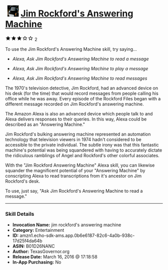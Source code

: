 # &nbsp;<img src="skill_icon" alt="Jim Rockford's Answering Machine icon" width="36"> [Jim Rockford's Answering Machine](http://alexa.amazon.com/#skills/amzn1.echo-sdk-ams.app.0b6e6187-82c6-4a0b-938c-17d25f4da64b)
![3 stars](../../images/ic_star_black_18dp_1x.png)![3 stars](../../images/ic_star_black_18dp_1x.png)![3 stars](../../images/ic_star_black_18dp_1x.png)![3 stars](../../images/ic_star_border_black_18dp_1x.png)![3 stars](../../images/ic_star_border_black_18dp_1x.png) 2

To use the Jim Rockford's Answering Machine skill, try saying...

* *Alexa, Ask Jim Rockford's Answering Machine to read a message*

* *Alexa, Ask Jim Rockford's Answering Machine to play a message*

* *Alexa, Ask Jim Rockford's Answering Machine to read messages*

The 1970's television detective, Jim Rockford, had an advanced device on his desk (for the time) that would record messages from people calling his office while he was away. Every episode of the Rockford Files began with a different message recorded on Jim Rockford's answering machine.

The Amazon Alexa is also an advanced device which people talk to and Alexa delivers responses to their queries. In this way, Alexa could be described as an "Answering Machine." 

Jim Rockford's bulking answering machine represented an automation technology that television viewers in 1974 hadn't considered to be accessible to the private individual. The subtle irony was that this fantastic machine's potential was being squandered with having to accurately dictate the ridiculous ramblings of Angel and Rockford's other colorful associates.

With the "Jim Rockford Answering Machine" Alexa skill, you can likewise squander the magnificent potential of your "Answering Machine" by conscripting Alexa to read transcriptions from it's ancestor on Jim Rockford's desk. 

To use, just say, "Ask Jim Rockford's Answering Machine to read a message."

***

### Skill Details

* **Invocation Name:** jim rockford's answering machine
* **Category:** Entertainment
* **ID:** amzn1.echo-sdk-ams.app.0b6e6187-82c6-4a0b-938c-17d25f4da64b
* **ASIN:** B01D26NANC
* **Author:** TexasGovernor.org
* **Release Date:** March 16, 2016 @ 17:18:58
* **In-App Purchasing:** No
